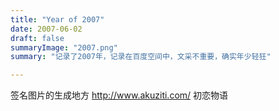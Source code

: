 ```yaml
---
title: "Year of 2007"
date: 2007-06-02
draft: false
summaryImage: "2007.png"
summary: "记录了2007年，记录在百度空间中，文采不重要，确实年少轻狂"

---
```

签名图片的生成地方 http://www.akuziti.com/
初恋物语